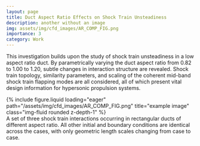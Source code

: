 ```yaml
---
layout: page
title: Duct Aspect Ratio Effects on Shock Train Unsteadiness 
description: another without an image
img: assets/img/cfd_images/AR_COMP_FIG.png
importance: 3
category: Work
---
```


This investigation builds upon the study of shock train unsteadiness in a low aspect ratio duct.
By parametrically varying the duct aspect ratio from 0.82 to 1.00 to 1.20, subtle changes in interaction structure are revealed.
Shock train topology, similarity parameters, and scaling of the coherent mid-band shock train flapping modes are all considered, all of which present vital design information for hypersonic propulsion systems.

<div class="row">
    <div class="col-sm mt-3 mt-md-0">
        {% include figure.liquid loading="eager" path="/assets/img/cfd_images/AR_COMP_FIG.png" title="example image" class="img-fluid rounded z-depth-1" %}
    </div>
</div>
<div class="caption">
    A set of three shock train interactions occurring in rectangular ducts of different aspect ratio. All other initial and boundary conditions are identical across the cases, with only geometric length scales changing from case to case.
</div>

